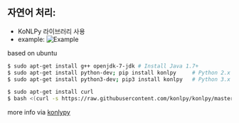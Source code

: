 ## 자연어 처리:
 * KoNLPy 라이브러리 사용 <br>
 * example: ![Example](https://github.com/py0601/capstone2/blob/main/National%20Language%20Processing/img/1.png)

based on ubuntu
```sh
$ sudo apt-get install g++ openjdk-7-jdk # Install Java 1.7+
$ sudo apt-get install python-dev; pip install konlpy     # Python 2.x
$ sudo apt-get install python3-dev; pip3 install konlpy   # Python 3.x

$ sudo apt-get install curl
$ bash <(curl -s https://raw.githubusercontent.com/konlpy/konlpy/master/scripts/mecab.sh)

```

more info via [konlypy](https://konlpy.org/ko/v0.4.3/)
